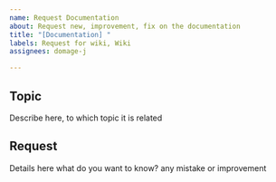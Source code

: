 ```yaml
---
name: Request Documentation
about: Request new, improvement, fix on the documentation
title: "[Documentation] "
labels: Request for wiki, Wiki
assignees: domage-j

---
```


## Topic
Describe here, to which topic it is related

## Request
Details here what do you want to know? any mistake or improvement
